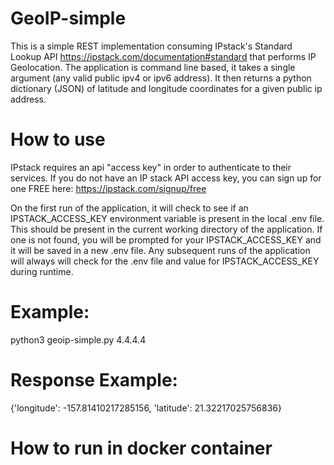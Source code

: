 # GeoIP-simple

This is a simple REST implementation consuming IPstack's Standard Lookup API https://ipstack.com/documentation#standard that performs IP Geolocation.
The application is command line based, it takes a single argument (any valid public ipv4 or ipv6 address).
It then returns a python dictionary (JSON) of latitude and longitude coordinates for a given public ip address.


# How to use

IPstack requires an api "access key" in order to authenticate to their services. 
If you do not have an IP stack API access key, you can sign up for one FREE here: https://ipstack.com/signup/free

On the first run of the application, it will check to see if an IPSTACK_ACCESS_KEY environment variable is present in the local .env file.
This should be present in the current working directory of the application.
If one is not found, you will be prompted for your IPSTACK_ACCESS_KEY and it will be saved in a new .env file.
Any subsequent runs of the application will always will check for the .env file and value for IPSTACK_ACCESS_KEY during runtime.

# Example:

python3 geoip-simple.py 4.4.4.4

# Response Example:

{'longitude': -157.81410217285156, 'latitude': 21.32217025756836}

# How to run in docker container
